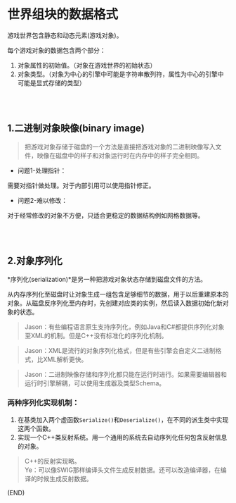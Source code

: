 # 世界组块的数据格式        

游戏世界包含静态和动态元素(游戏对象)。    

每个游戏对象的数据包含两个部分：    

1. 对象属性的初始值。（对象在游戏世界的初始状态）    
2. 对象类型。（对象为中心的引擎中可能是字符串散列符，属性为中心的引擎中可能是显式存储的类型）    


<br />  
<br />  

## 1.二进制对象映像(binary image)    

> 把游戏对象存储于磁盘的一个方法是直接把游戏对象的二进制映像写入文件，映像在磁盘中的样子和对象运行时在内存中的样子完全相同。    

- 问题1-处理指针：    

需要对指针做处理。对于内部引用可以使用指针修正。    

- 问题2-难以修改：    

对于经常修改的对象不方便，只适合更稳定的数据结构例如网格数据等。    


<br />  
<br />  

## 2.对象序列化    

*序列化(serialization)*是另一种把游戏对象状态存储到磁盘文件的方法。    

从内存序列化至磁盘时让对象生成一组包含足够细节的数据，用于以后重建原本的对象。从磁盘反序列化至内存时，先创建对应类的实例，然后读入数据初始化新对象的状态。    

> Jason：有些编程语言原生支持序列化，例如Java和C#都提供序列化对象至XML的机制。但是C++没有标准化的序列化机制。    

> Jason：XML是流行的对象序列化格式，但是有些引擎会自定义二进制格式，比XML解析更快。    

> Jason：二进制映像存储和序列化都只能在运行时进行。如果需要编辑器和运行时引擎解耦，可以使用生成器及类型Schema。    

### 两种序列化实现机制：    

1. 在基类加入两个虚函数`Serialize()`和`Deserialize()`，在不同的派生类中实现这两个函数。    
2. 实现一个C++类反射系统。用一个通用的系统去自动序列化任何包含反射信息的对象。    

> C++的反射实现略。    
> Ye：可以像SWIG那样编译头文件生成反射数据。还可以改造编译器，在编译的时候生成反射数据。    



(END)  








